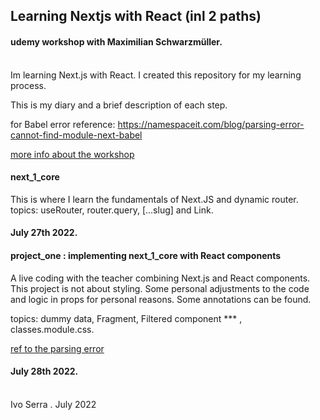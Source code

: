 ## Learning Nextjs with React (inl 2 paths)
#### udemy workshop  with Maximilian Schwarzmüller.

<br>
Im learning Next.js with React. I created this repository for my learning process.

This is my diary and a brief description of each step. 

for Babel error reference: https://namespaceit.com/blog/parsing-error-cannot-find-module-next-babel 


[more info about the workshop](https://www.udemy.com/course/nextjs-react-the-complete-guide/)

#### next_1_core
This is where I learn the fundamentals of Next.JS and dynamic router.
topics: useRouter, router.query, [...slug] and Link.

#### July 27th 2022.

#### project_one : implementing  next_1_core with React components
A live coding with the teacher combining Next.js and React components.
This project is not about styling. Some personal adjustments to the code and logic in props for personal reasons. 
Some annotations can be found.

topics: dummy data, Fragment, Filtered component *** , classes.module.css.

[ ref to the parsing error](https://namespaceit.com/blog/parsing-error-cannot-find-module-next-babel)

#### July 28th 2022.


<br>
Ivo Serra . July 2022


<br>
